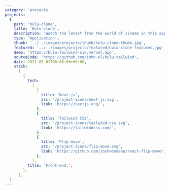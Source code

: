 ```yaml
---
category: 'projects'
projects:
  {
    path: 'hulu-clone',
    title: 'Hulu-clone',
    description: 'Watch the latest from the world of cinema in this app. The project has filtering by category. All information is parsing from the TMDB database. Implemented with Next.js and Tailwind CSS frameworks.',
    type: 'Application',
    thumb: '../../images/projects/thumb/hulu-clone-thumb.jpg',
    featured: '../../images/projects/featured/hulu-clone-featured.jpg',
    demo: 'https://hulu-tailwind-six.vercel.app',
    sourceCode: 'https://github.com/john-ol/hulu-tailwind',
    date: 2021-05-01T00:00:00+00:00,
    stack:
      [
        {
          tech:
            [
              {
                title: 'Next.js',
                src: '/project-icons/next-js.svg',
                link: 'https://nextjs.org/',
              },
              {
                title: 'Tailwind CSS',
                src: '/project-icons/tailwind-css.svg',
                link: 'https://tailwindcss.com/',
              },
              {
                title: 'Flip move',
                src: '/project-icons/flip-move.svg',
                link: 'https://github.com/joshwcomeau/react-flip-move',
              },
            ],
          title: 'Front-end:',
        },
      ],
  }
---
```

